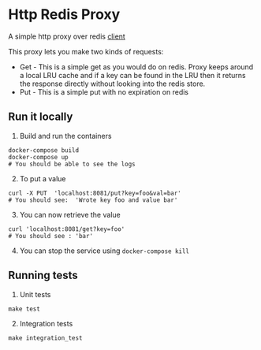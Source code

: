 # Http Redis Proxy
A simple http proxy over redis [client](https://github.com/go-redis/redis)

This proxy lets you make two kinds of requests: 
* Get - This is a simple get as you would do on redis. Proxy keeps around a local LRU cache and if a key can be found in the LRU then it returns the response directly without looking into the redis store.
* Put - This is a simple put with no expiration on redis 


## Run it locally
1. Build and run the containers
```
docker-compose build
docker-compose up
# You should be able to see the logs 
```

2. To put a value 
```
curl -X PUT  'localhost:8081/put?key=foo&val=bar'
# You should see:  'Wrote key foo and value bar'
```


3. You can now retrieve the value
```
curl 'localhost:8081/get?key=foo'
# You should see : 'bar'
```


4. You can stop the service using `docker-compose kill`


## Running tests 

1. Unit tests
```
make test
```

2. Integration tests
```
make integration_test
```